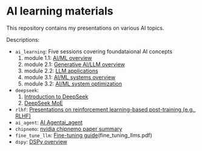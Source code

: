 # AI learning materials

This repository contains my presentations on various AI topics.

Descriptions:

- `ai_learning`: Five sessions covering foundataional AI concepts
    1. module 1.1: [AI/ML overview](ai_learning/part1_ai_ml_foundation.pdf)
    2. module 2.1: [Generative AI/LLM overview](ai_learning/part2_1_generative_ai.pdf)
    3. module 2.2: [LLM applications](ai_learning/part2_2_llm_applications.pdf)
    4. module 3.1: [AI/ML systems overview](ai_learning/part3_1_ai_ml_systems_overview.pdf)
    5. module 3.2: [AI/ML system optimization](ai_learning/part3_2_efficienty_ai_ml_systems.pdf)
- `deepseek`:
    1. [Introduction to DeepSeek](deepsee/deepseek-r1.pdf)
    2. [DeepSeek MoE](deepsee/deepseekMoE.pdf)
- `rlhf`: [Presentations on reinforcement learning-based post-training (e.g., RLHF)](rlhf/rlhf_overview_4_25.pdf)
- `ai_agent`: [AI Agentai_agent](ai_agent/agentic_design_sc.pdf)
- `chipnemo`: [nvidia chipnemo paper summary](chipnemo/chipnemo_summary.pdf)
- `fine_tune_llm`: [Fine-tuning guide](fine_tune_llm)(fine_tuning_llms.pdf)
- `dspy`: [DSPy overview](dspy/dspy_overview.pdf)
